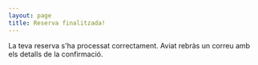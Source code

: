 ```yaml
---
layout: page
title: Reserva finalitzada!
---
```

 
La teva reserva s'ha processat correctament. Aviat rebràs un correu amb els detalls de la confirmació.
